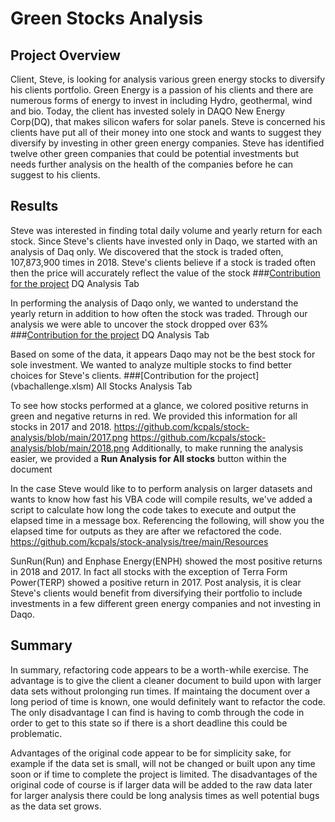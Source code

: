 # Green Stocks Analysis

## Project Overview
Client, Steve, is looking for analysis various green energy stocks to diversify his clients portfolio.  Green Energy is a passion of his clients and there are numerous forms of energy to invest in including Hydro, geothermal, wind and bio.  Today, the client has invested solely in DAQO New Energy Corp(DQ), that makes silicon wafers for solar panels.  Steve is concerned his clients have put all of their money into one stock and wants to suggest they diversify by investing in other green energy companies.  Steve has identified twelve other green companies that could be potential investments but needs further analysis on the health of the companies before he can suggest to his clients.

## Results
Steve was interested in finding total daily volume and yearly return for each stock.  Since Steve's clients have invested only in Daqo, we started with an analysis of Daq only. We discovered that the stock is traded often, 107,873,900 times in 2018.  Steve's clients believe if a stock is traded often then the price will accurately reflect the value of the stock 
###[Contribution for the project](vbachallenge.xlsm) DQ Analysis Tab

In performing the analysis of Daqo only, we wanted to understand the yearly return in addition to how often the stock was traded.  Through our analysis we were able to uncover the stock dropped over 63% 
###[Contribution for the project](vbachallenge.xlsm) DQ Analysis Tab

Based on some of the data, it appears Daqo may not be the best stock for sole investment.  We wanted to analyze multiple stocks to find better choices for Steve's clients.
###[Contribution for the project] (vbachallenge.xlsm) All Stocks Analysis Tab

To see how stocks performed at a glance, we colored positive returns in green and negative returns in red.  We provided this information for all stocks in 2017 and 2018.
https://github.com/kcpals/stock-analysis/blob/main/2017.png
https://github.com/kcpals/stock-analysis/blob/main/2018.png
Additionally, to make running the analysis easier, we provided a **Run Analysis for All stocks** button within the document

In the case Steve would like to to perform analysis on larger datasets and wants to know how fast his VBA code will compile results, we've added a script to calculate how long the code takes to execute and output the elapsed time in a message box.
Referencing the following, will show you the elapsed time for outputs as they are after we refactored the code.  
https://github.com/kcpals/stock-analysis/tree/main/Resources

SunRun(Run) and Enphase Energy(ENPH) showed the most positive returns in 2018 and 2017.  In fact all stocks with the exception of Terra Form Power(TERP) showed a positive return in 2017.  Post analysis, it is clear Steve's clients would benefit from diversifying their portfolio to include investments in a few different green energy companies and not investing in Daqo.

## Summary
In summary, refactoring code appears to be a worth-while exercise.  The advantage is to give the client a cleaner document to build upon with larger data sets without prolonging run times.  If maintaing the document over a long period of time is known, one would definitely want to refactor the code.   The only disadvantage I can find is having to comb through the code in order to get to this state so if there is a short deadline this could be problematic.  

Advantages of the original code appear to be for simplicity sake, for example if the data set is small, will not be changed or built upon any time soon or if time to complete the project is limited.  The disadvantages of the original code of course is if larger data will be added to the raw data later for larger analysis there could be long analysis times as well potential bugs as the data set grows.


